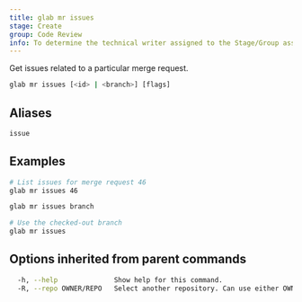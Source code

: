 ```yaml
---
title: glab mr issues
stage: Create
group: Code Review
info: To determine the technical writer assigned to the Stage/Group associated with this page, see https://about.gitlab.com/handbook/product/ux/technical-writing/#assignments
---
```


<!--
This documentation is auto generated by a script.
Please do not edit this file directly. Run `make gen-docs` instead.
-->

Get issues related to a particular merge request.

```bash twoslash title="Terminal"
glab mr issues [<id> | <branch>] [flags]
```

## Aliases

```bash twoslash title="Terminal"
issue
```

## Examples

```bash twoslash title="Terminal"
# List issues for merge request 46
glab mr issues 46

glab mr issues branch

# Use the checked-out branch
glab mr issues
```

## Options inherited from parent commands

```bash twoslash title="Terminal"
  -h, --help              Show help for this command.
  -R, --repo OWNER/REPO   Select another repository. Can use either OWNER/REPO or `GROUP/NAMESPACE/REPO` format. Also accepts full URL or Git URL.
```
